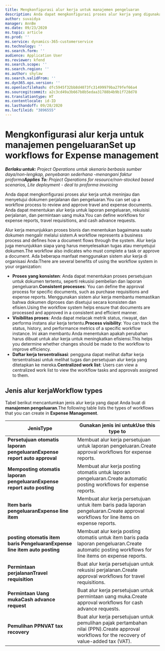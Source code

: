 ```yaml
---
title: Mengkonfigurasi alur kerja untuk manajemen pengeluaran
description: Anda dapat mengkonfigurasi proses alur kerja yang digunakan untuk meninjau dan menyetujui dokumen perjalanan dan pengeluaran.
author: suvaidya
manager: AnnBe
ms.date: 09/23/2020
ms.topic: article
ms.prod: ''
ms.service: dynamics-365-customerservice
ms.technology: ''
ms.search.form: ''
audience: Application User
ms.reviewer: kfend
ms.search.scope: ''
ms.search.region: ''
ms.author: shylaw
ms.search.validFrom: ''
ms.dyn365.ops.version: ''
ms.openlocfilehash: dfc5945f32bb8d4073fc31499979ba279fef66a4
ms.sourcegitcommit: a2c3cd49a3b667b8b5edaa31788b4b9b1f728d78
ms.translationtype: HT
ms.contentlocale: id-ID
ms.lasthandoff: 09/28/2020
ms.locfileid: "3896555"
---
```

# <a name="set-up-workflows-for-expense-management"></a><span data-ttu-id="72c00-103">Mengkonfigurasi alur kerja untuk manajemen pengeluaran</span><span class="sxs-lookup"><span data-stu-id="72c00-103">Set up workflows for Expense management</span></span>

<span data-ttu-id="72c00-104">_**Berlaku untuk:** Project Operations untuk skenario berbasis sumber daya/non-lengkap, penyebaran sederhana -menangani faktur proforma_</span><span class="sxs-lookup"><span data-stu-id="72c00-104">_**Applies To:** Project Operations for resource/non-stocked based scenarios, Lite deployment - deal to proforma invoicing_</span></span>

<span data-ttu-id="72c00-105">Anda dapat mengkonfigurasi proses alur kerja untuk meninjau dan menyetujui dokumen perjalanan dan pengeluaran.</span><span class="sxs-lookup"><span data-stu-id="72c00-105">You can set up a workflow process to review and approve travel and expense documents.</span></span> <span data-ttu-id="72c00-106">Anda dapat menentukan alur kerja untuk laporan pengeluaran, rekuisisi perjalanan, dan permintaan uang muka.</span><span class="sxs-lookup"><span data-stu-id="72c00-106">You can define workflows for expense reports, travel requisitions, and cash advance requests.</span></span>

<span data-ttu-id="72c00-107">Alur kerja menunjukkan proses bisnis dan menentukan bagaimana suatu dokumen mengalir melalui sistem.</span><span class="sxs-lookup"><span data-stu-id="72c00-107">A workflow represents a business process and defines how a document flows through the system.</span></span> <span data-ttu-id="72c00-108">Alur kerja juga menunjukkan siapa yang harus menyelesaikan tugas atau menyetujui dokumen.</span><span class="sxs-lookup"><span data-stu-id="72c00-108">The workflow also indicates who must complete a task or approve a document.</span></span> <span data-ttu-id="72c00-109">Ada beberapa manfaat menggunakan sistem alur kerja di organisasi Anda:</span><span class="sxs-lookup"><span data-stu-id="72c00-109">There are several benefits of using the workflow system in your organization:</span></span>

- <span data-ttu-id="72c00-110">**Proses yang konsisten**: Anda dapat menentukan proses persetujuan untuk dokumen tertentu, seperti rekusisi pembelian dan laporan pengeluaran.</span><span class="sxs-lookup"><span data-stu-id="72c00-110">**Consistent processes**: You can define the approval process for specific documents, such as purchase requisitions and expense reports.</span></span> <span data-ttu-id="72c00-111">Menggunakan sistem alur kerja membantu memastikan bahwa dokumen diproses dan disetujui secara konsisten dan efisien.</span><span class="sxs-lookup"><span data-stu-id="72c00-111">Using the workflow system helps ensure that documents are processed and approved in a consistent and efficient manner.</span></span>
- <span data-ttu-id="72c00-112">**Visibilitas proses**: Anda dapat melacak metrik status, riwayat, dan performa instans alur kerja tertentu.</span><span class="sxs-lookup"><span data-stu-id="72c00-112">**Process visibility**: You can track the status, history, and performance metrics of a specific workflow instance.</span></span> <span data-ttu-id="72c00-113">Ini akan membantu Anda menentukan apakah perubahan harus dibuat untuk alur kerja untuk meningkatkan efisiensi.</span><span class="sxs-lookup"><span data-stu-id="72c00-113">This helps you determine whether changes should be made to the workflow to improve efficiency.</span></span>
- <span data-ttu-id="72c00-114">**Daftar kerja tersentralisasi**: pengguna dapat melihat daftar kerja tersentralisasi untuk melihat tugas dan persetujuan alur kerja yang ditetapkan ke mereka.</span><span class="sxs-lookup"><span data-stu-id="72c00-114">**Centralized work list**: Users can view a centralized work list to view the workflow tasks and approvals assigned to them.</span></span> 

## <a name="workflow-types"></a><span data-ttu-id="72c00-115">Jenis alur kerja</span><span class="sxs-lookup"><span data-stu-id="72c00-115">Workflow types</span></span>

<span data-ttu-id="72c00-116">Tabel berikut mencantumkan jenis alur kerja yang dapat Anda buat di **manajemen pengeluaran**.</span><span class="sxs-lookup"><span data-stu-id="72c00-116">The following table lists the types of workflows that you can create in **Expense Management**.</span></span>


|              <span data-ttu-id="72c00-117"><strong>Jenis</strong></span><span class="sxs-lookup"><span data-stu-id="72c00-117"><strong>Type</strong></span></span>              |                   <span data-ttu-id="72c00-118"><strong>Gunakan jenis ini untuk</strong></span><span class="sxs-lookup"><span data-stu-id="72c00-118"><strong>Use this type to</strong></span></span>                   |
|-------------------------------------------------|-----------------------------------------------------------------------|
|   <span data-ttu-id="72c00-119"><strong>Persetujuan otomatis laporan pengeluaran</strong></span><span class="sxs-lookup"><span data-stu-id="72c00-119"><strong>Expense report auto approval</strong></span></span> |            <span data-ttu-id="72c00-120">Membuat alur kerja persetujuan untuk laporan pengeluaran.</span><span class="sxs-lookup"><span data-stu-id="72c00-120">Create approval workflows for expense reports.</span></span>             |
|  <span data-ttu-id="72c00-121"><strong>Memposting otomatis laporan pengeluaran</strong></span><span class="sxs-lookup"><span data-stu-id="72c00-121"><strong>Expense report auto posting</strong></span></span>   |        <span data-ttu-id="72c00-122">Membuat alur kerja posting otomatis untuk laporan pengeluaran.</span><span class="sxs-lookup"><span data-stu-id="72c00-122">Create automatic posting workflows for expense reports.</span></span>        |
|       <span data-ttu-id="72c00-123"><strong>Item baris pengeluaran</strong></span><span class="sxs-lookup"><span data-stu-id="72c00-123"><strong>Expense line item</strong></span></span>        |     <span data-ttu-id="72c00-124">Membuat alur kerja persetujuan untuk item baris pada laporan pengeluaran.</span><span class="sxs-lookup"><span data-stu-id="72c00-124">Create approval workflows for line items on expense reports.</span></span>      |
| <span data-ttu-id="72c00-125"><strong>posting otomatis item baris Pengeluaran</strong></span><span class="sxs-lookup"><span data-stu-id="72c00-125"><strong>Expense line item auto posting</strong></span></span> | <span data-ttu-id="72c00-126">Membuat alur kerja posting otomatis untuk item baris pada laporan pengeluaran.</span><span class="sxs-lookup"><span data-stu-id="72c00-126">Create automatic posting workflows for line items on expense reports.</span></span> |
|       <span data-ttu-id="72c00-127"><strong>Permintaan perjalanan</strong></span><span class="sxs-lookup"><span data-stu-id="72c00-127"><strong>Travel requisition</strong></span></span>       |          <span data-ttu-id="72c00-128">Buat alur kerja persetujuan untuk rekusisi perjalanan.</span><span class="sxs-lookup"><span data-stu-id="72c00-128">Create approval workflows for travel requisitions.</span></span>           |
|      <span data-ttu-id="72c00-129"><strong>Permintaan Uang muka</strong></span><span class="sxs-lookup"><span data-stu-id="72c00-129"><strong>Cash advance request</strong></span></span>      |         <span data-ttu-id="72c00-130">Buat alur kerja persetujuan untuk permintaan uang muka.</span><span class="sxs-lookup"><span data-stu-id="72c00-130">Create approval workflows for cash advance requests.</span></span>          |
|        <span data-ttu-id="72c00-131"><strong>Pemulihan PPN</strong></span><span class="sxs-lookup"><span data-stu-id="72c00-131"><strong>VAT tax recovery</strong></span></span>        | <span data-ttu-id="72c00-132">Buat alur kerja persetujuan untuk pemulihan pajak pertambahan nilai (PPN).</span><span class="sxs-lookup"><span data-stu-id="72c00-132">Create approval workflows for the recovery of value-added tax (VAT).</span></span>  |
